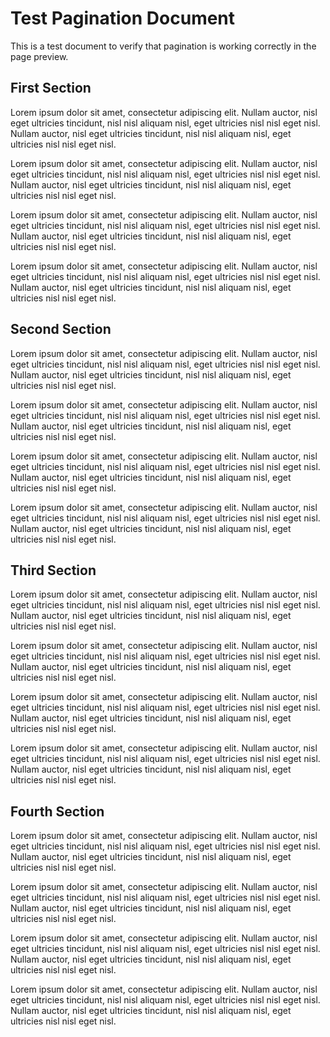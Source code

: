 # Test Pagination Document

This is a test document to verify that pagination is working correctly in the page preview.

## First Section

Lorem ipsum dolor sit amet, consectetur adipiscing elit. Nullam auctor, nisl eget ultricies tincidunt, nisl nisl aliquam nisl, eget ultricies nisl nisl eget nisl. Nullam auctor, nisl eget ultricies tincidunt, nisl nisl aliquam nisl, eget ultricies nisl nisl eget nisl.

Lorem ipsum dolor sit amet, consectetur adipiscing elit. Nullam auctor, nisl eget ultricies tincidunt, nisl nisl aliquam nisl, eget ultricies nisl nisl eget nisl. Nullam auctor, nisl eget ultricies tincidunt, nisl nisl aliquam nisl, eget ultricies nisl nisl eget nisl.

Lorem ipsum dolor sit amet, consectetur adipiscing elit. Nullam auctor, nisl eget ultricies tincidunt, nisl nisl aliquam nisl, eget ultricies nisl nisl eget nisl. Nullam auctor, nisl eget ultricies tincidunt, nisl nisl aliquam nisl, eget ultricies nisl nisl eget nisl.

Lorem ipsum dolor sit amet, consectetur adipiscing elit. Nullam auctor, nisl eget ultricies tincidunt, nisl nisl aliquam nisl, eget ultricies nisl nisl eget nisl. Nullam auctor, nisl eget ultricies tincidunt, nisl nisl aliquam nisl, eget ultricies nisl nisl eget nisl.

<!-- PAGE_BREAK -->

## Second Section

Lorem ipsum dolor sit amet, consectetur adipiscing elit. Nullam auctor, nisl eget ultricies tincidunt, nisl nisl aliquam nisl, eget ultricies nisl nisl eget nisl. Nullam auctor, nisl eget ultricies tincidunt, nisl nisl aliquam nisl, eget ultricies nisl nisl eget nisl.

Lorem ipsum dolor sit amet, consectetur adipiscing elit. Nullam auctor, nisl eget ultricies tincidunt, nisl nisl aliquam nisl, eget ultricies nisl nisl eget nisl. Nullam auctor, nisl eget ultricies tincidunt, nisl nisl aliquam nisl, eget ultricies nisl nisl eget nisl.

Lorem ipsum dolor sit amet, consectetur adipiscing elit. Nullam auctor, nisl eget ultricies tincidunt, nisl nisl aliquam nisl, eget ultricies nisl nisl eget nisl. Nullam auctor, nisl eget ultricies tincidunt, nisl nisl aliquam nisl, eget ultricies nisl nisl eget nisl.

Lorem ipsum dolor sit amet, consectetur adipiscing elit. Nullam auctor, nisl eget ultricies tincidunt, nisl nisl aliquam nisl, eget ultricies nisl nisl eget nisl. Nullam auctor, nisl eget ultricies tincidunt, nisl nisl aliquam nisl, eget ultricies nisl nisl eget nisl.

<!-- PAGE_BREAK -->

## Third Section

Lorem ipsum dolor sit amet, consectetur adipiscing elit. Nullam auctor, nisl eget ultricies tincidunt, nisl nisl aliquam nisl, eget ultricies nisl nisl eget nisl. Nullam auctor, nisl eget ultricies tincidunt, nisl nisl aliquam nisl, eget ultricies nisl nisl eget nisl.

Lorem ipsum dolor sit amet, consectetur adipiscing elit. Nullam auctor, nisl eget ultricies tincidunt, nisl nisl aliquam nisl, eget ultricies nisl nisl eget nisl. Nullam auctor, nisl eget ultricies tincidunt, nisl nisl aliquam nisl, eget ultricies nisl nisl eget nisl.

Lorem ipsum dolor sit amet, consectetur adipiscing elit. Nullam auctor, nisl eget ultricies tincidunt, nisl nisl aliquam nisl, eget ultricies nisl nisl eget nisl. Nullam auctor, nisl eget ultricies tincidunt, nisl nisl aliquam nisl, eget ultricies nisl nisl eget nisl.

Lorem ipsum dolor sit amet, consectetur adipiscing elit. Nullam auctor, nisl eget ultricies tincidunt, nisl nisl aliquam nisl, eget ultricies nisl nisl eget nisl. Nullam auctor, nisl eget ultricies tincidunt, nisl nisl aliquam nisl, eget ultricies nisl nisl eget nisl.

<!-- PAGE_BREAK -->

## Fourth Section

Lorem ipsum dolor sit amet, consectetur adipiscing elit. Nullam auctor, nisl eget ultricies tincidunt, nisl nisl aliquam nisl, eget ultricies nisl nisl eget nisl. Nullam auctor, nisl eget ultricies tincidunt, nisl nisl aliquam nisl, eget ultricies nisl nisl eget nisl.

Lorem ipsum dolor sit amet, consectetur adipiscing elit. Nullam auctor, nisl eget ultricies tincidunt, nisl nisl aliquam nisl, eget ultricies nisl nisl eget nisl. Nullam auctor, nisl eget ultricies tincidunt, nisl nisl aliquam nisl, eget ultricies nisl nisl eget nisl.

Lorem ipsum dolor sit amet, consectetur adipiscing elit. Nullam auctor, nisl eget ultricies tincidunt, nisl nisl aliquam nisl, eget ultricies nisl nisl eget nisl. Nullam auctor, nisl eget ultricies tincidunt, nisl nisl aliquam nisl, eget ultricies nisl nisl eget nisl.

Lorem ipsum dolor sit amet, consectetur adipiscing elit. Nullam auctor, nisl eget ultricies tincidunt, nisl nisl aliquam nisl, eget ultricies nisl nisl eget nisl. Nullam auctor, nisl eget ultricies tincidunt, nisl nisl aliquam nisl, eget ultricies nisl nisl eget nisl.
